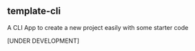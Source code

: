 ## template-cli

A CLI App to create a new project easily with some starter code

[UNDER DEVELOPMENT]
